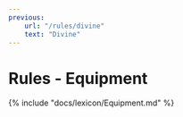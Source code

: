 ```yaml
---
previous:
    url: "/rules/divine"
    text: "Divine"
---
```


# Rules - Equipment

{% include "docs/lexicon/Equipment.md" %}